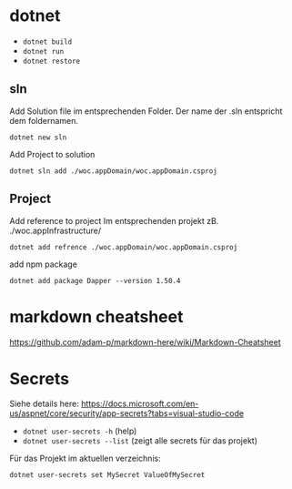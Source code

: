 # dotnet

* `dotnet build`
* `dotnet run`
* `dotnet restore`


## sln
Add Solution file
im entsprechenden Folder. Der name der <name>.sln entspricht dem foldernamen.

`dotnet new sln`

Add Project to solution 

`dotnet sln add ./woc.appDomain/woc.appDomain.csproj`

## Project
Add reference to project
Im entsprechenden projekt zB. ./woc.appInfrastructure/

`dotnet add refrence ./woc.appDomain/woc.appDomain.csproj`

add npm package

`dotnet add package Dapper --version 1.50.4`


# markdown cheatsheet
https://github.com/adam-p/markdown-here/wiki/Markdown-Cheatsheet


# Secrets
Siehe details here:
https://docs.microsoft.com/en-us/aspnet/core/security/app-secrets?tabs=visual-studio-code

* `dotnet user-secrets -h` (help)
* `dotnet user-secrets --list` (zeigt alle secrets für das projekt)



Für das Projekt im aktuellen verzeichnis:

`dotnet user-secrets set MySecret ValueOfMySecret`



